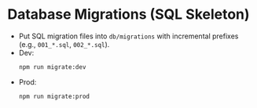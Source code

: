 # Database Migrations (SQL Skeleton)

- Put SQL migration files into `db/migrations` with incremental prefixes (e.g., `001_*.sql`, `002_*.sql`).
- Dev:
  ```bash
  npm run migrate:dev
  ```
- Prod:
  ```bash
  npm run migrate:prod
  ```
